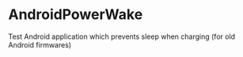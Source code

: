 # AndroidPowerWake
Test Android application which prevents sleep when charging (for old Android firmwares)
